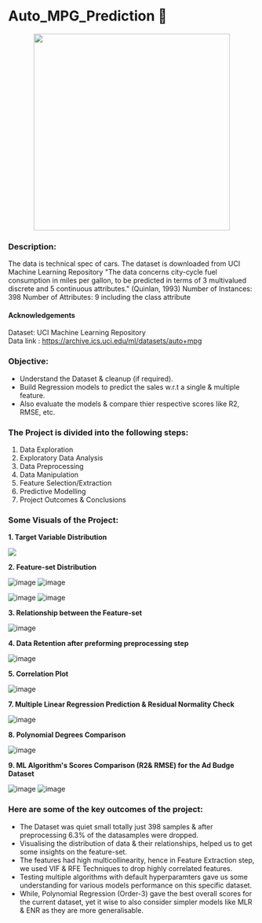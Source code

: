 # Auto_MPG_Prediction 🚓
<p align="center"><img src="https://user-images.githubusercontent.com/54996245/140942429-6a91cf2e-8275-42ed-be38-c78d7537df19.png" style="width: 400px;"/></p>

### Description:
The data is technical spec of cars. The dataset is downloaded from UCI Machine Learning Repository
"The data concerns city-cycle fuel consumption in miles per gallon,
to be predicted in terms of 3 multivalued discrete and 5 continuous
attributes." (Quinlan, 1993)
Number of Instances: 398
Number of Attributes: 9 including the class attribute

#### Acknowledgements
Dataset: UCI Machine Learning Repository<br>
Data link : https://archive.ics.uci.edu/ml/datasets/auto+mpg

### Objective:
- Understand the Dataset & cleanup (if required).
- Build Regression models to predict the sales w.r.t a single & multiple feature.
- Also evaluate the models & compare thier respective scores like R2, RMSE, etc.

### The Project is divided into the following steps:
1. Data Exploration
2. Exploratory Data Analysis
3. Data Preprocessing
4. Data Manipulation
5. Feature Selection/Extraction
6. Predictive Modelling
7. Project Outcomes & Conclusions

### Some Visuals of the Project:
**1. Target Variable Distribution**

<p align="left"><img src="https://user-images.githubusercontent.com/54996245/141452364-01c02877-4156-4e83-8d38-033ae13fb955.png" /></p>


**2. Feature-set Distribution**

![image](https://user-images.githubusercontent.com/54996245/141452423-0e224fe0-5a77-47f0-a520-1c0f309c5bd2.png)
![image](https://user-images.githubusercontent.com/54996245/141452437-439ae079-c205-426a-8ce1-817903a0e4ed.png)

![image](https://user-images.githubusercontent.com/54996245/141452518-c6b8c924-7f7e-4559-9746-9032730beb1e.png)
![image](https://user-images.githubusercontent.com/54996245/141452527-8d38e9d7-a43d-4211-b6ad-0748bcad18f3.png)


**3. Relationship between the Feature-set**

![image](https://user-images.githubusercontent.com/54996245/141452553-e0943047-6571-4424-85e9-71e37f2517b0.png)

**4. Data Retention after preforming preprocessing step**

![image](https://user-images.githubusercontent.com/54996245/141452578-d128bca3-a189-48f5-985b-95c1a1363985.png)

**5. Correlation Plot**

![image](https://user-images.githubusercontent.com/54996245/141452606-6b0cd1db-9006-45ca-9661-498817c9c025.png)

**7. Multiple Linear Regression Prediction & Residual Normality Check**

![image](https://user-images.githubusercontent.com/54996245/141452683-7a0a0f1f-ad61-42d2-8431-4e814740ae63.png)

**8. Polynomial Degrees Comparison**

![image](https://user-images.githubusercontent.com/54996245/141452789-9216bc4b-c590-4bdc-8590-85bf8e0cf6d7.png)

**9. ML Algorithm's Scores Comparison (R2& RMSE) for the Ad Budge Dataset**

![image](https://user-images.githubusercontent.com/54996245/141452832-ce98cc99-f3bc-48d6-b6d2-387d484e323c.png)
![image](https://user-images.githubusercontent.com/54996245/141452866-26fe2f8c-0a95-4b15-9774-102786357dde.png)


### Here are some of the key outcomes of the project:
- The Dataset was quiet small totally just 398 samples & after preprocessing 6.3% of the datasamples were dropped. 
- Visualising the distribution of data & their relationships, helped us to get some insights on the feature-set.
- The features had high multicollinearity, hence in Feature Extraction step, we used VIF & RFE Techniques to drop highly correlated features.
- Testing multiple algorithms with default hyperparamters gave us some understanding for various models performance on this specific dataset.
- While, Polynomial Regression (Order-3) gave the best overall scores for the current dataset, yet it wise to also consider simpler models like MLR & ENR as they are more generalisable.


